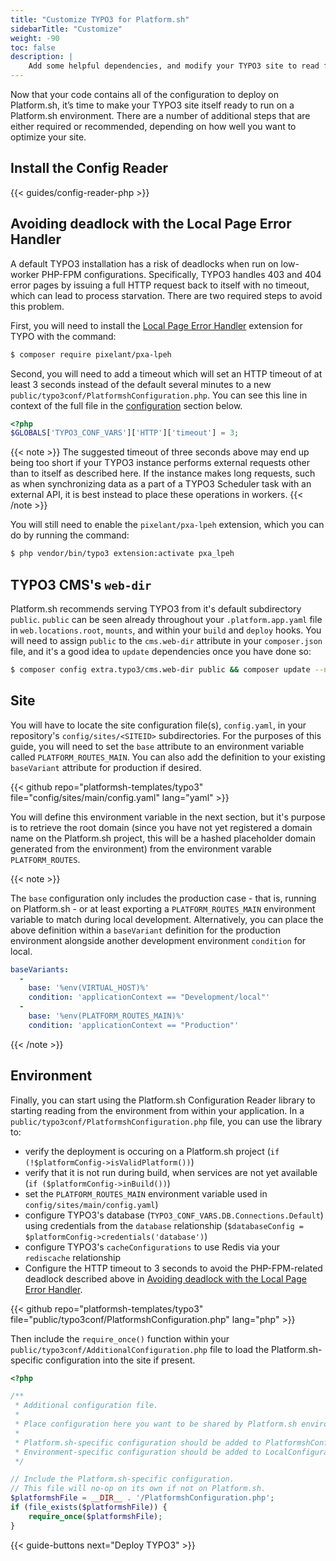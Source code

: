 ```yaml
---
title: "Customize TYPO3 for Platform.sh"
sidebarTitle: "Customize"
weight: -90
toc: false
description: |
    Add some helpful dependencies, and modify your TYPO3 site to read from a Platform.sh environment.
---
```


Now that your code contains all of the configuration to deploy on Platform.sh, it’s time to make your TYPO3 site itself ready to run on a Platform.sh environment. There are a number of additional steps that are either required or recommended, depending on how well you want to optimize your site.

## Install the Config Reader

{{< guides/config-reader-php >}}

## Avoiding deadlock with the Local Page Error Handler

A default TYPO3 installation has a risk of deadlocks when run on low-worker PHP-FPM configurations. Specifically, TYPO3 handles 403 and 404 error pages by issuing a full HTTP request back to itself with no timeout, which can lead to process starvation. There are two required steps to avoid this problem.

First, you will need to install the [Local Page Error Handler](https://extensions.typo3.org/extension/pxa_lpeh/) extension for TYPO with the command:

```bash
$ composer require pixelant/pxa-lpeh
```

Second, you will need to add a timeout which will set an HTTP timeout of at least 3 seconds instead of the default several minutes to a new `public/typo3conf/PlatformshConfiguration.php`. You can see this line in context of the full file in the [configuration](#environment) section below.

```php
<?php
$GLOBALS['TYPO3_CONF_VARS']['HTTP']['timeout'] = 3;
```

{{< note >}}
The suggested timeout of three seconds above may end up being too short if your TYPO3 instance performs external requests other than to itself as described here. If the instance makes long requests, such as when synchronizing data as a part of a TYPO3 Scheduler task with an external API, it is best instead to place these operations in workers.
{{< /note >}}

You will still need to enable the `pixelant/pxa-lpeh` extension, which you can do by running the command:

```bash
$ php vendor/bin/typo3 extension:activate pxa_lpeh
```

## TYPO3 CMS's `web-dir`

Platform.sh recommends serving TYPO3 from it's default subdirectory `public`. `public` can be seen already throughout your `.platform.app.yaml` file in `web.locations.root`, `mounts`, and within your `build` and `deploy` hooks. You will need to assign `public` to the `cms.web-dir` attribute in your `composer.json` file, and it's a good idea to `update` dependencies once you have done so:

```bash
$ composer config extra.typo3/cms.web-dir public && composer update --no-scripts
```

## Site

You will have to locate the site configuration file(s), `config.yaml`, in your repository's `config/sites/<SITEID>` subdirectories. For the purposes of this guide, you will need to set the `base` attribute to an environment variable called `PLATFORM_ROUTES_MAIN`. You can also add the definition to your existing `baseVariant` attribute for production if desired.

{{< github repo="platformsh-templates/typo3" file="config/sites/main/config.yaml" lang="yaml" >}}

You will define this environment variable in the next section, but it's purpose is to retrieve the root domain (since you have not yet registered a domain name on the Platform.sh project, this will be a hashed placeholder domain generated from the environment) from the environment varable `PLATFORM_ROUTES`.

{{< note >}}

The `base` configuration only includes the production case - that is, running on Platform.sh - or at least exporting a `PLATFORM_ROUTES_MAIN` environment variable to match during local development. Alternatively, you can place the above definition within a `baseVariant` definition for the production environment alongside another development environment `condition` for local.

```yaml
baseVariants:
  -
    base: '%env(VIRTUAL_HOST)%'
    condition: 'applicationContext == "Development/local"'
  -
    base: '%env(PLATFORM_ROUTES_MAIN)%'
    condition: 'applicationContext == "Production"'
```

{{< /note >}}

## Environment

Finally, you can start using the Platform.sh Configuration Reader library to starting reading from the environment from within your application. In a `public/typo3conf/PlatformshConfiguration.php` file, you can use the library to:

- verify the deployment is occuring on a Platform.sh project (`if (!$platformConfig->isValidPlatform())`)
- verify that it is not run during build, when services are not yet available (`if ($platformConfig->inBuild())`)
- set the `PLATFORM_ROUTES_MAIN` environment variable used in `config/sites/main/config.yaml`)
- configure TYPO3's database (`TYPO3_CONF_VARS.DB.Connections.Default`) using credentials from the `database` relationship (`$databaseConfig = $platformConfig->credentials('database')`)
- configure TYPO3's `cacheConfigurations` to use Redis via your `rediscache` relationship
- Configure the HTTP timeout to 3 seconds to avoid the PHP-FPM-related deadlock described above in [Avoiding deadlock with the Local Page Error Handler](#avoiding-deadlock-with-the-local-page-error-handler).

{{< github repo="platformsh-templates/typo3" file="public/typo3conf/PlatformshConfiguration.php" lang="php" >}}

Then include the `require_once()` function within your `public/typo3conf/AdditionalConfiguration.php` file to load the Platform.sh-specific configuration into the site if present.

```php
<?php

/**
 * Additional configuration file.
 *
 * Place configuration here you want to be shared by Platform.sh environments and local development.
 *
 * Platform.sh-specific configuration should be added to PlatformshConfiguration.php.
 * Environment-specific configuration should be added to LocalConfiguration.php as normal.
 */

// Include the Platform.sh-specific configuration.
// This file will no-op on its own if not on Platform.sh.
$platformshFile = __DIR__ . '/PlatformshConfiguration.php';
if (file_exists($platformshFile)) {
    require_once($platformshFile);
}
```

{{< guide-buttons next="Deploy TYPO3" >}}
